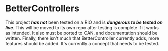 # BetterControllers

This project ***has not*** been tested on a RIO and is ***dangerous to be tested on live***. This will be moved to its own repo after testing is complete if it works as intended. It also must be ported to CAN, and documentation should be written. Finally, there isn't much that BetterController currently adds, more features should be added. It's currently a concept that needs to be tested.
